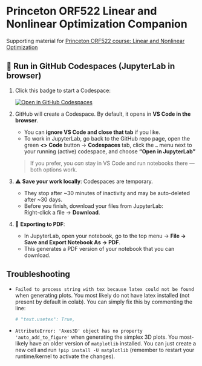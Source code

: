 # Princeton ORF522 Linear and Nonlinear Optimization Companion

Supporting material for [Princeton ORF522 course: Linear and Nonlinear Optimization](https://stellato.io/teaching/orf522)

## 🚀 Run in GitHub Codespaces (JupyterLab in browser)

1. Click this badge to start a Codespace:

   [![Open in GitHub Codespaces](https://github.com/codespaces/badge.svg)](https://codespaces.new/JZL/companion)

2. GitHub will create a Codespace. By default, it opens in **VS Code in the browser**.
   - You can **ignore VS Code and close that tab** if you like.
   - To work in JupyterLab, go back to the GitHub repo page, open the green **<> Code** button → **Codespaces** tab, click the `…` menu next to your running (active) codespace, and choose **“Open in JupyterLab”**

   > If you prefer, you _can_ stay in VS Code and run notebooks there — both options work.

3. ⚠️ **Save your work locally**: Codespaces are temporary.
   - They stop after ~30 minutes of inactivity and may be auto-deleted after ~30 days.
   - Before you finish, download your files from JupyterLab:  
     Right-click a file → **Download**.

4. 📄 **Exporting to PDF**:
   - In JupyterLab, open your notebook, go to the top menu → **File → Save and Export Notebook As → PDF**.
   - This generates a PDF version of your notebook that you can download.

## Troubleshooting

- `Failed to process string with tex because latex could not be found` when generating plots.
  You most likely do not have latex installed (not present by default in colab). You can simply fix this by commenting the line:

  ```python
  # "text.usetex": True,
  ```

- `AttributeError: 'Axes3D' object has no property 'auto_add_to_figure'` when generating the simplex 3D plots.
  You most-likely have an older version of `matplotlib` installed. You can just create a new cell and run `!pip install -U matplotlib` (remember to restart your runtime/kernel to activate the changes).

